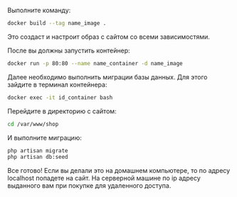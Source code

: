 Выполните команду:
```sh
docker build --tag name_image .
```
Это создаст и настроит образ с сайтом со всеми зависимостями.

После вы должны запустить контейнер:
```sh
docker run -p 80:80 --name name_container -d name_image
```
Далее необходимо выполнить миграции базы данных. Для этого зайдите в терминал контейнера:
```sh
docker exec -it id_container bash
```
Перейдите в директорию с сайтом:
```sh
cd /var/www/shop
```
И выполните миграцию:
```sh
php artisan migrate
php artisan db:seed
```
Все готово! Если вы делали это на домашнем компьютере, то по адресу localhost попадете на сайт. На серверной машине по ip адресу выданного вам при покупке для удаленного доступа.
